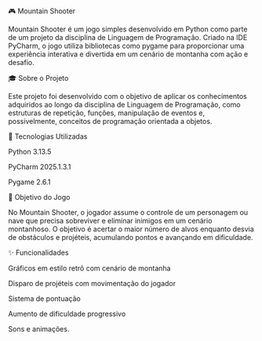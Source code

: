 🎮 Mountain Shooter

Mountain Shooter é um jogo simples desenvolvido em Python como parte de um projeto da disciplina de Linguagem de Programação. Criado na IDE PyCharm, o jogo utiliza bibliotecas como pygame para proporcionar uma experiência interativa e divertida em um cenário de montanha com ação e desafio.

🎓 Sobre o Projeto

Este projeto foi desenvolvido com o objetivo de aplicar os conhecimentos adquiridos ao longo da disciplina de Linguagem de Programação, como estruturas de repetição, funções, manipulação de eventos e, possivelmente, conceitos de programação orientada a objetos.

🚀 Tecnologias Utilizadas

Python 3.13.5

PyCharm 2025.1.3.1

Pygame 2.6.1

🧠 Objetivo do Jogo

No Mountain Shooter, o jogador assume o controle de um personagem ou nave que precisa sobreviver e eliminar inimigos em um cenário montanhoso. O objetivo é acertar o maior número de alvos enquanto desvia de obstáculos e projéteis, acumulando pontos e avançando em dificuldade.

✨ Funcionalidades

Gráficos em estilo retrô com cenário de montanha

Disparo de projéteis com movimentação do jogador

Sistema de pontuação

Aumento de dificuldade progressivo

Sons e animações.

